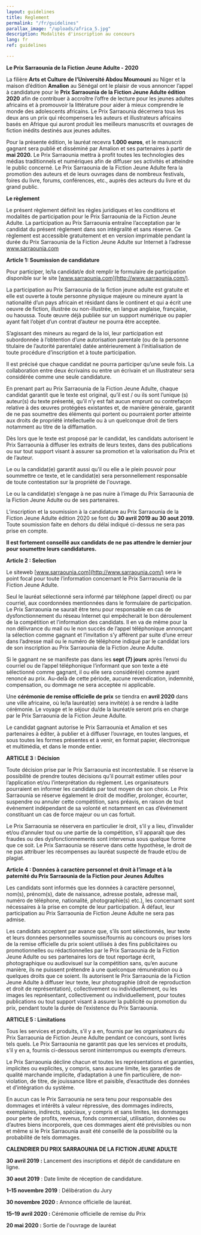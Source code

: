 ```yaml
---
layout: guidelines
title: Reglement
permalink: "/fr/guidelines"
parallax_image: "/uploads/africa_5.jpg"
description: Modalités d'inscription au concours
lang: fr
ref: guidelines

---
```

**Le Prix Sarraounia de la Fiction Jeune Adulte - 2020**

La filière **Arts et Culture de l’Université Abdou Moumouni** au Niger et la maison d’édition **Amalion** au Sénégal ont le plaisir de vous annoncer l’appel à candidature pour le **Prix Sarraounia de la Fiction Jeune Adulte édition 2020** afin de contribuer à accroître l’offre de lecture pour les jeunes adultes africains et à promouvoir la littérature pour aider à mieux comprendre le monde des adolescents africains. Le Prix Sarraounia décernera tous les deux ans un prix qui récompensera les auteurs et illustrateurs africains basés en Afrique qui auront produit les meilleurs manuscrits et ouvrages de fiction inédits destinés aux jeunes adultes.

Pour la présente édition, le lauréat recevra **1.000 euros**, et le manuscrit gagnant sera publié et disséminé par Amalion et ses partenaires à partir de **mai 2020.** Le Prix Sarraounia mettra à profit toutes les technologies des médias traditionnels et numériques afin de diffuser ses activités et atteindre le public concerné. Le Prix Sarraounia de la Fiction Jeune Adulte fera la promotion des auteurs et de leurs ouvrages dans de nombreux festivals, foires du livre, forums, conférences, etc., auprès des acteurs du livre et du grand public.

**Le règlement**

Le présent règlement définit les règles juridiques et les conditions et modalités de participation pour le Prix Sarraounia de la Fiction Jeune Adulte. La participation au Prix Sarraounia entraîne l’acceptation par le candidat du présent règlement dans son intégralité et sans réserve. Ce règlement est accessible gratuitement et en version imprimable pendant la durée du Prix Sarraounia de la Fiction Jeune Adulte sur Internet à l’adresse www.sarraounia.com

**Article 1: Soumission de candidature**

Pour participer, le/la candidat/e doit remplir le formulaire de participation disponible sur le site [www.sarraounia.com](http://www.sarraounia.com/).

La participation au Prix Sarraounia de la fiction jeune adulte est gratuite et elle est ouverte à toute personne physique majeure ou mineure ayant la nationalité d’un pays africain et résidant dans le continent et qui a écrit une oeuvre de fiction, illustrée ou non-illustrée, en langue anglaise, française, ou haoussa. Toute œuvre déjà publiée sur un support numérique ou papier ayant fait l’objet d’un contrat d’auteur ne pourra être acceptée.

S’agissant des mineurs au regard de la loi, leur participation est subordonnée à l’obtention d’une autorisation parentale (ou de la personne titulaire de l’autorité parentale) datée antérieurement à l’initialisation de toute procédure d’inscription et à toute participation.

Il est précisé que chaque candidat ne pourra participer qu’une seule fois. La collaboration entre deux écrivains ou entre un écrivain et un illustrateur sera considérée comme une seule candidature.

En prenant part au Prix Sarraounia de la Fiction Jeune Adulte, chaque candidat garantit que le texte est original, qu’il est / ou ils sont l’unique (s) auteur(s) du texte présenté, qu’il n’y est fait aucun emprunt ou contrefaçon relative à des œuvres protégées existantes et, de manière générale, garantit de ne pas soumettre des éléments qui portent ou pourraient porter atteinte aux droits de propriété intellectuelle ou à un quelconque droit de tiers notamment au titre de la diffamation.

Dès lors que le texte est proposé par le candidat, les candidats autorisent le Prix Sarraounia à diffuser les extraits de leurs textes, dans des publications ou sur tout support visant à assurer sa promotion et la valorisation du Prix et de l’auteur.

Le ou la candidat(e) garantit aussi qu’il ou elle a le plein pouvoir pour soummettre ce texte, et le candidat(e) sera personnellement responsable de toute contestation sur la propriété de l'ouvrage.

Le ou la candidat(e) s’engage à ne pas nuire à l’image du Prix Sarraounia de la Fiction Jeune Adulte ou de ses partenaires.

L’inscription et la soumission à la candidature au Prix Sarraounia de la Fiction Jeune Adulte édition 2020 se font du **30 avril 2019 au 30 aout 2019.** Toute soumission faite en dehors du délai indiqué ci-dessus ne sera pas prise en compte.

**Il est fortement conseillé aux candidats de ne pas attendre le dernier jour pour soumettre leurs candidatures.**

**Article 2 : Selection**

Le siteweb [www.sarraounia.com](http://www.sarraounia.com/) sera le point focal pour toute l’information concernant le Prix Sarrraounia de la Fiction Jeune Adulte.

Seul le lauréat sélectionné sera informé par téléphone (appel direct) ou par courriel, aux coordonnées mentionnées dans le formulaire de participation. Le Prix Sarraounia ne saurait être tenu pour responsable en cas de dysfonctionnement du réseau Internet qui empêcherait le bon déroulement de la compétition et l’information des candidats. Il en va de même pour la non délivrance du mail ou le non succès de l’appel téléphonique annonçant la sélection comme gagnant et l’invitation s’y afférent par suite d’une erreur dans l’adresse mail ou le numéro de téléphone indiqué par le candidat lors de son inscription au Prix Sarraounia de la Fiction Jeune Adulte.

Si le gagnant ne se manifeste pas dans les **sept (7) jours** après l’envoi du courriel ou de l’appel téléphonique l’informant que son texte a été sélectionné comme gagnant, il ou elle sera considéré(e) comme ayant renoncé au prix. Au-delà de cette période, aucune revendication, indemnité, compensation, ou dommage ne sera acceptée ni applicable.

Une **cérémonie de remise officielle de prix** se tiendra en **avril 2020** dans une ville africaine, où le/la lauréat(e) sera invité(e) à se rendre à ladite cérémonie. Le voyage et le séjour du/de la lauréat/e seront pris en charge par le Prix Sarraounia de la Fiction Jeune Adulte.

Le candidat gagnant autorise le Prix Sarraounia et Amalion et ses partenaires à éditer, à publier et à diffuser l’ouvrage, en toutes langues, et sous toutes les formes présentes et à venir, en format papier, électronique et multimédia, et dans le monde entier.

**ARTICLE 3 : Décision**

Toute décision prise par le Prix Sarraounia est incontestable. Il se réserve la possibilité de prendre toutes décisions qu’il pourrait estimer utiles pour l’application et/ou l’interprétation du règlement. Les organisateurs pourraient en informer les candidats par tout moyen de son choix. Le Prix Sarraounia se réserve également le droit de modifier, prolonger, écourter, suspendre ou annuler cette compétition, sans préavis, en raison de tout événement indépendant de sa volonté et notamment en cas d’événement constituant un cas de force majeur ou un cas fortuit.

Le Prix Sarraounia se réservera en particulier le droit, s’il y a lieu, d’invalider et/ou d’annuler tout ou une partie de la compétition, s’il apparaît que des fraudes ou des dysfonctionnements sont intervenus sous quelque forme que ce soit. Le Prix Sarraounia se réserve dans cette hypothèse, le droit de ne pas attribuer les récompenses au lauréat suspecté de fraude et/ou de plagiat.

**Article 4 : Données à caractère personnel et droit à l’image et à la paternité du Prix Sarraounia de la Fiction pour Jeunes Adultes**

Les candidats sont informés que les données à caractère personnel, nom(s), prénom(s), date de naissance, adresse postale, adresse mail, numéro de téléphone, nationalité, photographie(s) etc.), les concernant sont nécessaires à la prise en compte de leur participation. À défaut, leur participation au Prix Sarraounia de Fiction Jeune Adulte ne sera pas admise.

Les candidats acceptent par avance que, s’ils sont sélectionnés, leur texte et leurs données personnelles soumisse/fournis au concours ou prises lors de la remise officielle du prix soient utilisés à des fins publicitaires ou promotionnelles ou rédactionnelles par le Prix Sarraounia de la Fiction Jeune Adulte ou ses partenaires lors de tout reportage écrit, photographique ou audiovisuel sur la compétition sans, qu’en aucune manière, ils ne puissent prétendre à une quelconque rémunération ou à quelques droits que ce soient. Ils autorisent le Prix Sarraounia de la Fiction Jeune Adulte à diffuser leur texte, leur photographie (droit de reproduction et droit de représentation), collectivement ou individuellement, ou les images les représentant, collectivement ou individuellement, pour toutes publications ou tout support visant à assurer la publicité ou promotion du prix, pendant toute la durée de l’existence du Prix Sarraounia.

**ARTICLE 5 : Limitations**

Tous les services et produits, s’il y a en, fournis par les organisateurs du Prix Sarraounia de Fiction Jeune Adulte pendant ce concours, sont livrés tels quels. Le Prix Sarraounia ne garantit pas que les services et produits, s’il y en a, fournis ci-dessous seront ininterrompus ou exempts d’erreurs.

Le Prix Sarraounia décline chacun et toutes les représentations et garanties, implicites ou explicites, y compris, sans aucune limite, les garanties de qualité marchande implicite, d’adaptation à une fin particulière, de non-violation, de titre, de jouissance libre et paisible, d’exactitude des données et d’intégration du système.

En aucun cas le Prix Sarraounia ne sera tenu pour responsable des dommages et intérêts à valeur répressive, des dommages indirects, exemplaires, indirects, spéciaux, y compris et sans limites, les dommages pour perte de profits, revenus, fonds commercial, utilisation, données ou d’autres biens incorporels, que ces dommages aient été prévisibles ou non et même si le Prix Sarraounia avait été conseillé de la possibilité ou la probabilité de tels dommages.

**CALENDRIER DU PRIX SARRAOUNIA DE LA FICTION JEUNE ADULTE**

**30 avril 2019 :** Lancement des inscriptions et dépôt de candidature en ligne.

**30 aout 2019** : Date limite de réception de candidature.

**1–15 novembre 2019** : Délibération du Jury

**30 novembre 2020 :** Annonce officielle de lauréat.

**15–19 avril 2020 :** Cérémonie officielle de remise du Prix

**20 mai 2020 :** Sortie de l'ouvrage de lauréat